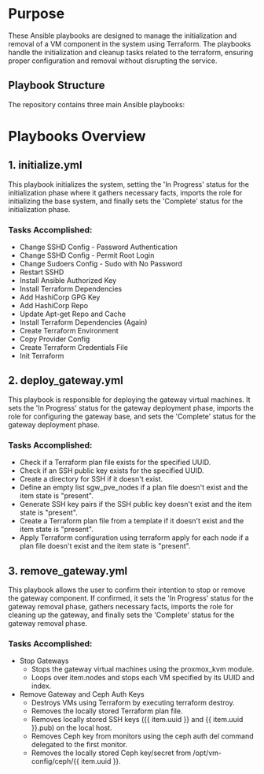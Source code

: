 # Purpose
These Ansible playbooks are designed to manage the initialization and removal of a VM component in the system using Terraform. The playbooks handle the initialization and cleanup tasks related to the terraform, ensuring proper configuration and removal without disrupting the service.
## Playbook Structure
The repository contains three main Ansible playbooks:

# Playbooks Overview

## 1. initialize.yml

This playbook initializes the system, setting the 'In Progress' status for the initialization phase where it gathers necessary facts, imports the role for initializing the base system, and finally sets the 'Complete' status for the initialization phase.

### Tasks Accomplished:
- Change SSHD Config - Password Authentication
- Change SSHD Config - Permit Root Login
- Change Sudoers Config - Sudo with No Password
- Restart SSHD
- Install Ansible Authorized Key
- Install Terraform Dependencies
- Add HashiCorp GPG Key
- Add HashiCorp Repo
- Update Apt-get Repo and Cache
- Install Terraform Dependencies (Again)
- Create Terraform Environment
- Copy Provider Config
- Create Terraform Credentials File
- Init Terraform

## 2. deploy_gateway.yml

This playbook is responsible for deploying the gateway virtual machines. It sets the 'In Progress' status for the gateway deployment phase, imports the role for configuring the gateway base, and sets the 'Complete' status for the gateway deployment phase.

### Tasks Accomplished:
- Check if a Terraform plan file exists for the specified UUID.
- Check if an SSH public key exists for the specified UUID.
- Create a directory for SSH if it doesn't exist.
- Define an empty list sgw_pve_nodes if a plan file doesn't exist and the item state is "present".
- Generate SSH key pairs if the SSH public key doesn't exist and the item state is "present".
- Create a Terraform plan file from a template if it doesn't exist and the item state is "present".
- Apply Terraform configuration using terraform apply for each node if a plan file doesn't exist and the item state is "present".

## 3. remove_gateway.yml

This playbook allows the user to confirm their intention to stop or remove the gateway component. If confirmed, it sets the 'In Progress' status for the gateway removal phase, gathers necessary facts, imports the role for cleaning up the gateway, and finally sets the 'Complete' status for the gateway removal phase.

### Tasks Accomplished:
- Stop Gateways
  - Stops the gateway virtual machines using the proxmox_kvm module.
  - Loops over item.nodes and stops each VM specified by its UUID and index.
- Remove Gateway and Ceph Auth Keys
  - Destroys VMs using Terraform by executing terraform destroy.
  - Removes the locally stored Terraform plan file.
  - Removes locally stored SSH keys ({{ item.uuid }} and {{ item.uuid }}.pub) on the local host.
  - Removes Ceph key from monitors using the ceph auth del command delegated to the first monitor.
  - Removes the locally stored Ceph key/secret from /opt/vm-config/ceph/{{ item.uuid }}.
   
